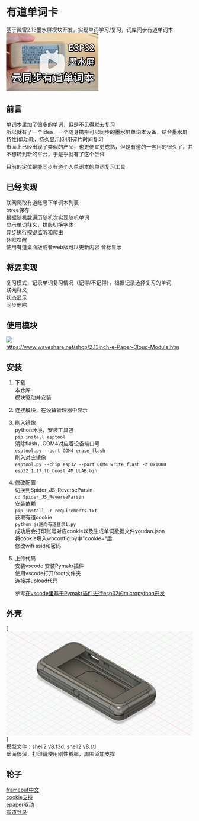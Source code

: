 # 有道单词卡
基于微雪2.13墨水屏模块开发，实现单词学习/复习，词库同步有道单词本  
[![cover.png](https://github.com/tljk/youdao_wordbook/blob/master/cover.png)](https://www.bilibili.com/video/BV1yv4y1M7Wo)  

## 前言
单词本里加了很多的单词，但是不见得就去复习  
所以就有了一个idea，一个随身携带可以同步的墨水屏单词本设备，结合墨水屏特性(低功耗，持久显示)利用碎片时间复习  
市面上已经出现了类似的产品，也更便宜更成熟，但是有道的一套用的很久了，并不想转到新的平台，于是乎就有了这个尝试  
  
目前的定位是能同步有道个人单词本的单词复习工具  
## 已经实现
联网爬取有道账号下单词本列表  
btree保存  
根据随机数遍历随机次实现随机单词  
显示单词释义，排版切换字体  
异步执行按键监听和爬虫  
休眠唤醒  
使用有道桌面版或者web版可以更新内容
音标显示

## 将要实现
复习模式，记录单词复习情况（记得/不记得），根据记录选择复习的单词    
联网释义    
状态显示  
同步删除  

## 使用模块
![](http://www.waveshare.net/photo/LCD/2.13inch-e-Paper-Cloud-Module/2.13inch-e-Paper-Cloud-Module-1.jpg)  
https://www.waveshare.net/shop/2.13inch-e-Paper-Cloud-Module.htm

## 安装
1. 下载  
   本仓库  
   模块驱动并安装
2. 连接模块，在设备管理器中显示  
3. 刷入镜像  
   python环境，安装工具包  
   `pip install esptool`  
   清除flash，COM4对应着设备端口号  
   `esptool.py --port COM4 erase_flash`  
   刷入对应镜像  
   `esptool.py --chip esp32 --port COM4 write_flash -z 0x1000 esp32_1.17_fb_boost_4M_ULAB.bin`
4. 修改配置  
   切换到Spider_JS_ReverseParsin  
   `cd Spider_JS_ReverseParsin`  
   安装依赖  
   `pip install -r requirements.txt`  
   获取有道cookie  
   `python js逆向有道登录1.py`  
   成功后会打印账号对应cookie以及生成单词数据文件youdao.json  
   将cookie填入wbconfig.py中"cookie="后  
   修改wifi ssid和密码  
5. 上传代码  
   安装vscode 安装Pymakr插件  
   使用vscode打开/root文件夹  
   连接并upload代码  
     
   参考[在vscode里基于Pymakr插件进行esp32的micropython开发](https://www.bilibili.com/read/cv7262936)  

## 外壳
[![cover.png](https://github.com/tljk/youdao_wordbook/blob/master/shell.png)]  
模型文件：[shell2 v8.f3d](https://github.com/tljk/youdao_wordbook/blob/master/shell2_v8.f3d), [shell2 v8.stl](https://github.com/tljk/youdao_wordbook/blob/master/shell2_v8.stl)  
壁面很薄，打印请使用刚性树脂，周围添加支撑

## 轮子
[framebuf中文](https://github.com/wangshujun-tj/mpy-Framebuf-boost-code)  
[cookie支持](https://github.com/mardigras2020/urequests)  
[epaper驱动](https://github.com/tljk/2.13inch-e-Paper-Cloud-Module-micropython-driver)  
[有道登录](https://github.com/WYL-BruceLong/Spider_JS_ReverseParsin)  